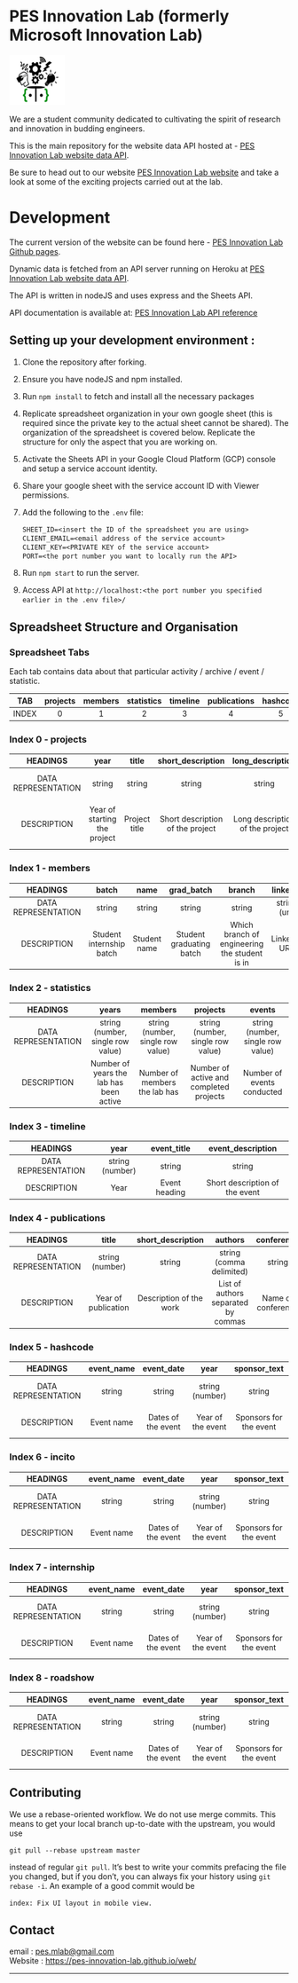 # PES Innovation Lab (formerly Microsoft Innovation Lab)

<img src="./images/mlab_logo_black.png" alt="logo" width="100px" height="90px"><br/>

We are a student community dedicated to cultivating the spirit of research and innovation in budding engineers.<br/>

This is the main repository for the website data API hosted at - [PES Innovation Lab website data API](https://pil-api.herokuapp.com). 

Be sure to head out to our website [PES Innovation Lab website](https://pes-innovation-lab.github.io/web/) and take a look at some of the exciting projects carried out at the lab.

# Development
The current version of the website can be found here - [PES Innovation Lab Github pages](https://pes-innovation-lab.github.io/web/). 

Dynamic data is fetched from an API server running on Heroku at [PES Innovation Lab website data API](https://pil-api.herokuapp.com).

The API is written in nodeJS and uses express and the Sheets API.

API documentation is available at: [PES Innovation Lab API reference](https://pil-api.readme.io/reference)

## Setting up your development environment :

1. Clone the repository after forking.

2. Ensure you have nodeJS and npm installed.

3. Run `npm install` to fetch and install all the necessary packages

4. Replicate spreadsheet organization in your own google sheet (this is required since the private key to the actual sheet cannot be shared). The organization of the spreadsheet is covered below. Replicate the structure for only the aspect that you are working on.

5. Activate the Sheets API in your Google Cloud Platform (GCP) console and setup a service account identity.

6. Share your google sheet with the service account ID with Viewer permissions.

7. Add the following to the `.env` file:

   ```
   SHEET_ID=<insert the ID of the spreadsheet you are using>
   CLIENT_EMAIL=<email address of the service account>
   CLIENT_KEY=<PRIVATE KEY of the service account>
   PORT=<the port number you want to locally run the API>
   ```

8. Run `npm start` to run the server.

9. Access API at `http://localhost:<the port number you specified earlier in the .env file>/`

## Spreadsheet Structure and Organisation

### Spreadsheet Tabs

Each tab contains data about that particular activity / archive / event / statistic.

| TAB   | projects | members | statistics | timeline | publications | hashcode | incito | internship | roadshow |
| ----- | :------: | :-----: | :--------: | :------: | :----------: | :------: | :----: | :--------: | :------: |
| INDEX |    0     |    1    |     2      |    3     |      4       |    5     |   6    |     7      |    8     |

### Index 0 - projects

|      HEADINGS       |             year             |     title     |        short_description         |        long_description         |               keywords               |               mentors               |               interns               |    poster_url     |
| :-----------------: | :--------------------------: | :-----------: | :------------------------------: | :-----------------------------: | :----------------------------------: | :---------------------------------: | :---------------------------------: | :---------------: |
| DATA REPRESENTATION |            string            |    string     |              string              |             string              |       string (comma delimited)       |      string (comma delimited)       |      string (comma delimited)       |      string       |
|     DESCRIPTION     | Year of starting the project | Project title | Short description of the project | Long description of the project | List of keywords separated by commas | List of mentors separated by commas | List of interns separated by commas | URL of the poster |

### Index 1 - members

|      HEADINGS       |          batch           |     name     |        grad_batch        |                    branch                     |   linkedin   |     email      |       github       |        picture_url         |
| :-----------------: | :----------------------: | :----------: | :----------------------: | :-------------------------------------------: | :----------: | :------------: | :----------------: | :------------------------: |
| DATA REPRESENTATION |          string          |    string    |          string          |                    string                     | string (url) | string (email) |    string (url)    |           string           |
|     DESCRIPTION     | Student internship batch | Student name | Student graduating batch | Which branch of engineering the student is in | LinkedIn URL |    Email ID    | GitHub profile URL | URL of the display picture |

### Index 2 - statistics

|      HEADINGS       |                  years                  |              members              |                projects                 |              events               |
| :-----------------: | :-------------------------------------: | :-------------------------------: | :-------------------------------------: | :-------------------------------: |
| DATA REPRESENTATION |    string (number, single row value)    | string (number, single row value) |    string (number, single row value)    | string (number, single row value) |
|     DESCRIPTION     | Number of years the lab has been active |   Number of members the lab has   | Number of active and completed projects |    Number of events conducted     |

### Index 3 - timeline

|      HEADINGS       |      year       |  event_title  |       event_description        |
| :-----------------: | :-------------: | :-----------: | :----------------------------: |
| DATA REPRESENTATION | string (number) |    string     |             string             |
|     DESCRIPTION     |      Year       | Event heading | Short description of the event |

### Index 4 - publications

|      HEADINGS       |        title        |    short_description    |               authors               |     conference     |        link         |
| :-----------------: | :-----------------: | :---------------------: | :---------------------------------: | :----------------: | :-----------------: |
| DATA REPRESENTATION |   string (number)   |         string          |      string (comma delimited)       |       string       |    string (url)     |
|     DESCRIPTION     | Year of publication | Description of the work | List of authors separated by commas | Name of conference | Link to publication |

### Index 5 - hashcode

|      HEADINGS       | event_name |     event_date     |       year        |      sponsor_text      |     poster_link      |          image_links          |
| :-----------------: | :--------: | :----------------: | :---------------: | :--------------------: | :------------------: | :---------------------------: |
| DATA REPRESENTATION |   string   |       string       |  string (number)  |         string         |     string (url)     | string (url, comma delimited) |
|     DESCRIPTION     | Event name | Dates of the event | Year of the event | Sponsors for the event | Link to event poster | List of URLs for event images |

### Index 6 - incito

|      HEADINGS       | event_name |     event_date     |       year        |      sponsor_text      |     poster_link      |          image_links          |
| :-----------------: | :--------: | :----------------: | :---------------: | :--------------------: | :------------------: | :---------------------------: |
| DATA REPRESENTATION |   string   |       string       |  string (number)  |         string         |     string (url)     | string (url, comma delimited) |
|     DESCRIPTION     | Event name | Dates of the event | Year of the event | Sponsors for the event | Link to event poster | List of URLs for event images |

### Index 7 - internship

|      HEADINGS       | event_name |     event_date     |       year        |      sponsor_text      |     poster_link      |          image_links          |
| :-----------------: | :--------: | :----------------: | :---------------: | :--------------------: | :------------------: | :---------------------------: |
| DATA REPRESENTATION |   string   |       string       |  string (number)  |         string         |     string (url)     | string (url, comma delimited) |
|     DESCRIPTION     | Event name | Dates of the event | Year of the event | Sponsors for the event | Link to event poster | List of URLs for event images |

### Index 8 - roadshow

|      HEADINGS       | event_name |     event_date     |       year        |      sponsor_text      |     poster_link      |          image_links          |
| :-----------------: | :--------: | :----------------: | :---------------: | :--------------------: | :------------------: | :---------------------------: |
| DATA REPRESENTATION |   string   |       string       |  string (number)  |         string         |     string (url)     | string (url, comma delimited) |
|     DESCRIPTION     | Event name | Dates of the event | Year of the event | Sponsors for the event | Link to event poster | List of URLs for event images |

## Contributing

We use a rebase-oriented workflow. We do not use merge commits. This means to get your local branch up-to-date with the upstream, you would use
```
git pull --rebase upstream master
```
instead of regular `git pull`. It’s best to write your commits prefacing the file you changed, but if you don’t, you can always fix your history using `git rebase -i`. An example of a good commit would be
```
index: Fix UI layout in mobile view.
```

Contact
-----
email : pes.mlab@gmail.com <br/>
Website : https://pes-innovation-lab.github.io/web/ <br/>

----